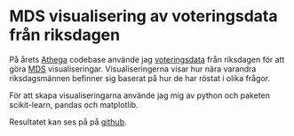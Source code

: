 MDS visualisering av voteringsdata från riksdagen
================================================

På årets [Athega](http://athega.se) codebase använde jag [voteringsdata](http://data.riksdagen.se/Data/Voteringar/) från riksdagen för att göra [MDS](http://en.wikipedia.org/wiki/Multidimensional_scaling) visualiseringar. Visualiseringerna visar hur nära varandra riksdagsmännen befinner sig baserat på hur de har röstat i olika frågor.

För att skapa visualiseringarna använde jag mig av python och paketen scikit-learn, pandas och matplotlib.

Resultatet kan ses på på [github](http://github.com/ragulin/mds-riksdagen).
